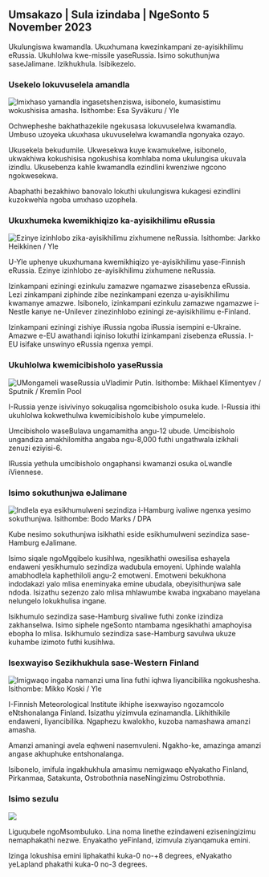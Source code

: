## Umsakazo \| Sula izindaba \| NgeSonto 5 November 2023

Ukulungiswa kwamandla. Ukuxhumana kwezinkampani ze-ayisikhilimu eRussia. Ukuhlolwa kwe-missile yaseRussia. Isimo sokuthunjwa saseJalimane. Izikhukhula. Isibikezelo.

### Usekelo lokuvuselela amandla

![Imixhaso yamandla ingasetshenziswa, isibonelo, kumasistimu wokushisisa amasha. Isithombe: Esa Syväkuru / Yle](https://images.cdn.yle.fi/image/upload/c_crop,h_3349,w_5954,x_0,y_325/ar_1.777777777777777,c_fill,g_faces,w_1_7.q_auto:eco/f_auto/fl_lossy/v1676637402/39-107442463ef747ea1acd)

Ochwepheshe bakhathazekile ngekusasa lokuvuselelwa kwamandla. Umbuso uzoyeka ukuxhasa ukuvuselelwa kwamandla ngonyaka ozayo.

Ukusekela bekudumile. Ukwesekwa kuye kwamukelwe, isibonelo, ukwakhiwa kokushisisa ngokushisa komhlaba noma ukulungisa ukuvala izindlu. Ukusebenza kahle kwamandla ezindlini kwenziwe ngcono ngokwesekwa.

Abaphathi bezakhiwo banovalo lokuthi ukulungiswa kukagesi ezindlini kuzokwehla ngoba umxhaso uzophela.

### Ukuxhumeka kwemikhiqizo ka-ayisikhilimu eRussia

![Ezinye izinhlobo zika-ayisikhilimu zixhumene neRussia. Isithombe: Jarkko Heikkinen / Yle](https://images.cdn.yle.fi/image/upload/c_crop,h_2268,w_4031,x_0,y_0/ar_1.777777777777777,c_fill,g_faces,w_1_2,h_60.q_auto:eco/f_auto/fl_lossy/v1682321321/39-110323664462e3b6fb8b)

U-Yle uphenye ukuxhumana kwemikhiqizo ye-ayisikhilimu yase-Finnish eRussia. Ezinye izinhlobo ze-ayisikhilimu zixhumene neRussia.

Izinkampani eziningi ezinkulu zamazwe ngamazwe zisasebenza eRussia. Lezi zinkampani ziphinde zibe nezinkampani ezenza u-ayisikhilimu kwamanye amazwe. Isibonelo, izinkampani ezinkulu zamazwe ngamazwe i-Nestle kanye ne-Unilever zinezinhlobo eziningi ze-ayisikhilimu e-Finland.

Izinkampani eziningi zishiye iRussia ngoba iRussia isempini e-Ukraine. Amazwe e-EU awathandi iqiniso lokuthi izinkampani zisebenza eRussia. I-EU isifake unswinyo eRussia ngenxa yempi.

### Ukuhlolwa kwemicibisholo yaseRussia

![UMongameli waseRussia uVladimir Putin. Isithombe: Mikhael Klimentyev / Sputnik / Kremlin Pool](https://images.cdn.yle.fi/image/upload/c_crop,h_4519,w_8034,x_16,y_238/ar_1.7777777777777777,wd_5,60_7,8038,1.0/q_auto:eco/f_auto/fl_lossy/v1678982359/39-108632664133bfc2dc51)

I-Russia yenze isivivinyo sokuqalisa ngomcibisholo osuka kude. I-Russia ithi ukuhlolwa kokwethulwa kwemicibisholo kube yimpumelelo.

Umcibisholo waseBulava ungamamitha angu-12 ubude. Umcibisholo ungandiza amakhilomitha angaba ngu-8,000 futhi ungathwala izikhali zenuzi eziyisi-6.

IRussia yethula umcibisholo ongaphansi kwamanzi osuka oLwandle iViennese.

### Isimo sokuthunjwa eJalimane

![Indlela eya esikhumulweni sezindiza i-Hamburg ivaliwe ngenxa yesimo sokuthunjwa. Isithombe: Bodo Marks / DPA](https://images.cdn.yle.fi/image/upload/c_crop,h_2703,w_4806,x_0,y_500/ar_1.777777777777777,c_fill,g_faces,h_1r_p_0/0.q_auto:eco/f_auto/fl_lossy/v1699181525/39-11959676547736ea1bc0)

Kube nesimo sokuthunjwa isikhathi eside esikhumulweni sezindiza sase-Hamburg eJalimane.

Isimo siqale ngoMgqibelo kusihlwa, ngesikhathi owesilisa eshayela endaweni yesikhumulo sezindiza wadubula emoyeni. Uphinde walahla amabhodlela kaphethiloli angu-2 emotweni. Emotweni bekukhona indodakazi yalo mlisa eneminyaka emine ubudala, obeyisithunjwa sale ndoda. Isizathu sezenzo zalo mlisa mhlawumbe kwaba ingxabano mayelana nelungelo lokukhulisa ingane.

Isikhumulo sezindiza sase-Hamburg sivaliwe futhi zonke izindiza zakhanselwa. Isimo siphele ngeSonto ntambama ngesikhathi amaphoyisa ebopha lo mlisa. Isikhumulo sezindiza sase-Hamburg savulwa ukuze kuhambe izimoto futhi kusihlwa.

### Isexwayiso Sezikhukhula sase-Western Finland

![Imigwaqo ingaba namanzi uma lina futhi iqhwa liyancibilika ngokushesha. Isithombe: Mikko Koski / Yle](https://images.cdn.yle.fi/image/upload/c_crop,h_3078,w_5472,x_0,y_218/ar_1.7777777777777777,c_fill,g_faces,w_01_1.q_auto:eco/f_auto/fl_lossy/v1697618867/39-11828126521489e76d51)

I-Finnish Meteorological Institute ikhiphe isexwayiso ngozamcolo eNtshonalanga Finland. Isizathu yizimvula ezinamandla. Likhithikile endaweni, liyancibilika. Ngaphezu kwalokho, kuzoba namashawa amanzi amasha.

Amanzi amaningi avela eqhweni nasemvuleni. Ngakho-ke, amazinga amanzi angase akhuphuke entshonalanga.

Isibonelo, imifula ingakhukhula amasimu nemigwaqo eNyakatho Finland, Pirkanmaa, Satakunta, Ostrobothnia naseNingizimu Ostrobothnia.

### Isimo sezulu

![](https://images.cdn.yle.fi/image/upload/c_crop,h_1080,w_1919,x_0,y_0/ar_1.77777777777777777,c_fill,g_faces,h_675,w_1200_cop/0:f_auto/fl_lossy/v1699200945/39-11960206547bf95c98f5)

Liguqubele ngoMsombuluko. Lina noma linethe ezindaweni eziseningizimu nemaphakathi nezwe. Enyakatho yeFinland, izimvula ziyanqamuka emini.

Izinga lokushisa emini liphakathi kuka-0 no-+8 degrees, eNyakatho yeLapland phakathi kuka-0 no-3 degrees.